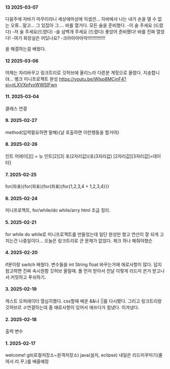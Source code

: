 #### 13 2025-03-07
다음주에 자바가 마무리라니 세상에마상에
익셉션... 자바에서 나는 내가 손을 댈 수 없는 오류...말고... 그 있잖아 그....
바를 열거다. 모든 술을 준비했다.
-이 술 주세요 (드렸다)
-저 술 주세요(드렸다)
-술 삼백개 주세요 (드렸다)
좋았어 준비좼다! 바를 진짜 열었다!
-여기 화장실은 어딨나요?
-크아아아아악!!!!!!!!!!!!!!

을 해결하는걸 배웠다.

#### 12 2025-03-06
어제는 자리바꾸고 링크트리로 깃허브에 올리느라 다른분 계정으로 올렸다. 지송합니뎌...
뱅크 미니프로젝트 완성
https://youtu.be/WIsp8MCjnF4?si=nLXVXpfyxWWSIFwn 

#### 11. 2025-03-04
클래스 연결

#### 9. 2025-02-27
method(입력필요하면 말해){날 호출하면 이런행동을 할거야}

#### 8. 2025-02-26
인트 어레이[][] = 뉴 인트[2][3]  포(2자리값){포(3자리값) [2자리값][3자리값]=데이터}

#### 7. 2025-02-25
for(좌표){for(좌표){for(좌표){for{1,2,3,4 + 1,2,3,4}}}

#### 6. 2025-02-24
미니프로젝트, for/while/do while/arry html 조금 정리.

#### 5. 2025-02-21
for while do while로 미니프로젝트를 만들었는데 일단 완성만 했고 연산이 잘 되게 고치는건 나중일이다... 오늘은 링크트리로 큰 문제가 없었다. 체크 하나 해줘야했슨

#### 4. 2025-02-20
if문이랑 switch 배웠다. 변수들을 int String float 바꾸는거에 애로사항이 많다. 답지 참고하면 진짜 속시원함
깃허브 올릴때. 풀 먼저 받아서 전날 이렇게 리드미 쓴거 받고나서 커밋하고 푸쉬하기.

#### 3. 2025-02-19
캐스트 오퍼레이터 열심히했다. css할때 배운 &&나 ||를 다시봤다.
그리고 링크트리랑 깃허브르 ㄹ연결하는데 좀 애로사항이 있어서 애쓰다가 힘냈다. 이겨냈다.

#### 2. 2025-02-18
출력
변수

#### 1. 2025-02-17 
welcome!
git(로컬저장소~원격저장소)
java(설치, eclipse)
내일은 리드미꾸미기(줄여서 리.꾸.)를 배울예정
